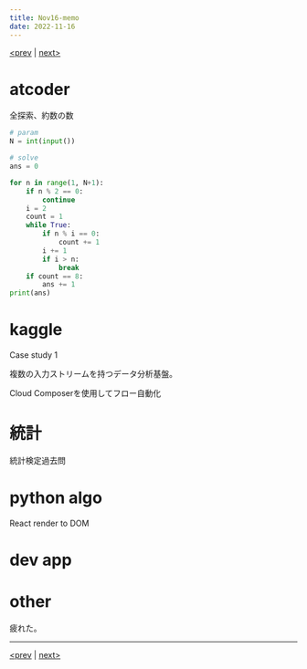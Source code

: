 ```yaml
---
title: Nov16-memo 
date: 2022-11-16 
---
```


[<prev](https://idekworks.github.io/TechnicalMemo/2022/11/15/Nov15.html) | [next>](https://idekworks.github.io/TechnicalMemo/2022/11/17/Nov17.html) 

# atcoder
全探索、約数の数

```python
# param
N = int(input())

# solve
ans = 0

for n in range(1, N+1):
    if n % 2 == 0:
        continue
    i = 2
    count = 1
    while True:
        if n % i == 0:
            count += 1
        i += 1
        if i > n:
            break
    if count == 8:
        ans += 1
print(ans)

```

# kaggle
Case study 1

複数の入力ストリームを持つデータ分析基盤。

Cloud Composerを使用してフロー自動化
# 統計
統計検定過去問
# python algo
React render to DOM

# dev app

# other
疲れた。

***

[<prev](https://idekworks.github.io/TechnicalMemo/2022/11/15/Nov15.html) | [next>](https://idekworks.github.io/TechnicalMemo/2022/11/17/Nov17.html)

